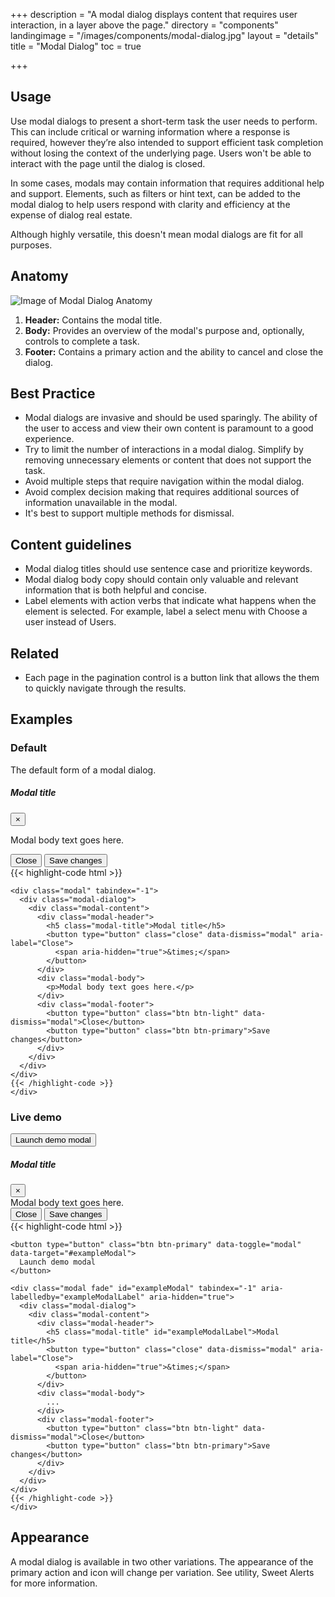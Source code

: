 +++
description = "A modal dialog displays content that requires user interaction, in a layer above the page."
directory = "components"
landingimage = "/images/components/modal-dialog.jpg"
layout = "details"
title = "Modal Dialog"
toc = true

+++
## Usage

Use modal dialogs to present a short-term task the user needs to perform. This can include critical or warning information where a response is required, however they’re also intended to support efficient task completion without losing the context of the underlying page. Users won't be able to interact with the page until the dialog is closed.

In some cases, modals may contain information that requires additional help and support. Elements, such as filters or hint text, can be added to the modal dialog to help users respond with clarity and efficiency at the expense of dialog real estate.

Although highly versatile, this doesn't mean modal dialogs are fit for all purposes.


## Anatomy

<img src="/images/components/modal-dialog-anatomy.jpg" alt="Image of Modal Dialog Anatomy" class="img-fluid d-block mx-auto" />

1. **Header:** Contains the modal title.
2. **Body:** Provides an overview of the modal's purpose and, optionally, controls to complete a task.
3. **Footer:** Contains a primary action and the ability to cancel and close the dialog.


## Best Practice
* Modal dialogs are invasive and should be used sparingly. The ability of the user to access and view their own content is paramount to a good experience.
* Try to limit the number of interactions in a modal dialog. Simplify by removing unnecessary elements or content that does not support the task.
* Avoid multiple steps that require navigation within the modal dialog.
* Avoid complex decision making that requires additional sources of information unavailable in the modal.
* It's best to support multiple methods for dismissal.


## Content guidelines
* Modal dialog titles should use sentence case and prioritize keywords.
* Modal dialog body copy should contain only valuable and relevant information that is both helpful and concise.
* Label elements with action verbs that indicate what happens when the element is selected. For example, label a select menu with Choose a user instead of Users.

## Related
* Each page in the pagination control is a button link that allows the them to quickly navigate through the results.


## Examples

### Default
The default form of a modal dialog.

<div class="ds-code-example">
  <div class="ds-code-example__showcase">
    <div class="modal position-relative d-block" style="height: auto;" tabindex="-1">
      <div class="modal-dialog">
        <div class="modal-content">
          <div class="modal-header">
            <h5 class="modal-title">Modal title</h5>
            <button type="button" class="close" data-dismiss="modal" aria-label="Close">
              <span aria-hidden="true">&times;</span>
            </button>
          </div>
          <div class="modal-body">
            <p>Modal body text goes here.</p>
          </div>
          <div class="modal-footer">
            <button type="button" class="btn btn-light" data-dismiss="modal">Close</button>
            <button type="button" class="btn btn-primary">Save changes</button>
          </div>
        </div>
      </div>
    </div>
  </div>
  <div class="ds-code-example__code">
    {{< highlight-code html >}}

    <div class="modal" tabindex="-1">
      <div class="modal-dialog">
        <div class="modal-content">
          <div class="modal-header">
            <h5 class="modal-title">Modal title</h5>
            <button type="button" class="close" data-dismiss="modal" aria-label="Close">
              <span aria-hidden="true">&times;</span>
            </button>
          </div>
          <div class="modal-body">
            <p>Modal body text goes here.</p>
          </div>
          <div class="modal-footer">
            <button type="button" class="btn btn-light" data-dismiss="modal">Close</button>
            <button type="button" class="btn btn-primary">Save changes</button>
          </div>
        </div>
      </div>
    </div>
    {{< /highlight-code >}}
    </div>
</div>

### Live demo

<div class="ds-code-example">
  <div class="ds-code-example__showcase">
    <button type="button" class="btn btn-primary" data-toggle="modal" data-target="#exampleModal">
      Launch demo modal
    </button>
    <div class="modal fade" id="exampleModal" tabindex="-1" aria-labelledby="exampleModalLabel" aria-hidden="true">
      <div class="modal-dialog">
        <div class="modal-content">
          <div class="modal-header">
            <h5 class="modal-title" id="exampleModalLabel">Modal title</h5>
            <button type="button" class="close" data-dismiss="modal" aria-label="Close">
              <span aria-hidden="true">&times;</span>
            </button>
          </div>
          <div class="modal-body">
            Modal body text goes here.
          </div>
          <div class="modal-footer">
            <button type="button" class="btn btn-light" data-dismiss="modal">Close</button>
            <button type="button" class="btn btn-primary">Save changes</button>
          </div>
        </div>
      </div>
    </div>
  </div>
  <div class="ds-code-example__code">
    {{< highlight-code html >}}

    <button type="button" class="btn btn-primary" data-toggle="modal" data-target="#exampleModal">
      Launch demo modal
    </button>
    
    <div class="modal fade" id="exampleModal" tabindex="-1" aria-labelledby="exampleModalLabel" aria-hidden="true">
      <div class="modal-dialog">
        <div class="modal-content">
          <div class="modal-header">
            <h5 class="modal-title" id="exampleModalLabel">Modal title</h5>
            <button type="button" class="close" data-dismiss="modal" aria-label="Close">
              <span aria-hidden="true">&times;</span>
            </button>
          </div>
          <div class="modal-body">
            ...
          </div>
          <div class="modal-footer">
            <button type="button" class="btn btn-light" data-dismiss="modal">Close</button>
            <button type="button" class="btn btn-primary">Save changes</button>
          </div>
        </div>
      </div>
    </div>
    {{< /highlight-code >}}
    </div>
</div>




## Appearance
A modal dialog is available in two other variations. The appearance of the primary action and icon will change per variation. See utility, Sweet Alerts for more information.

